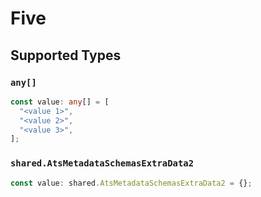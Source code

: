 # Five


## Supported Types

### `any[]`

```typescript
const value: any[] = [
  "<value 1>",
  "<value 2>",
  "<value 3>",
];
```

### `shared.AtsMetadataSchemasExtraData2`

```typescript
const value: shared.AtsMetadataSchemasExtraData2 = {};
```

